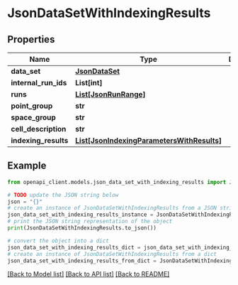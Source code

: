# JsonDataSetWithIndexingResults


## Properties

Name | Type | Description | Notes
------------ | ------------- | ------------- | -------------
**data_set** | [**JsonDataSet**](JsonDataSet.md) |  | 
**internal_run_ids** | **List[int]** |  | 
**runs** | [**List[JsonRunRange]**](JsonRunRange.md) |  | 
**point_group** | **str** |  | 
**space_group** | **str** |  | 
**cell_description** | **str** |  | 
**indexing_results** | [**List[JsonIndexingParametersWithResults]**](JsonIndexingParametersWithResults.md) |  | 

## Example

```python
from openapi_client.models.json_data_set_with_indexing_results import JsonDataSetWithIndexingResults

# TODO update the JSON string below
json = "{}"
# create an instance of JsonDataSetWithIndexingResults from a JSON string
json_data_set_with_indexing_results_instance = JsonDataSetWithIndexingResults.from_json(json)
# print the JSON string representation of the object
print(JsonDataSetWithIndexingResults.to_json())

# convert the object into a dict
json_data_set_with_indexing_results_dict = json_data_set_with_indexing_results_instance.to_dict()
# create an instance of JsonDataSetWithIndexingResults from a dict
json_data_set_with_indexing_results_from_dict = JsonDataSetWithIndexingResults.from_dict(json_data_set_with_indexing_results_dict)
```
[[Back to Model list]](../README.md#documentation-for-models) [[Back to API list]](../README.md#documentation-for-api-endpoints) [[Back to README]](../README.md)


